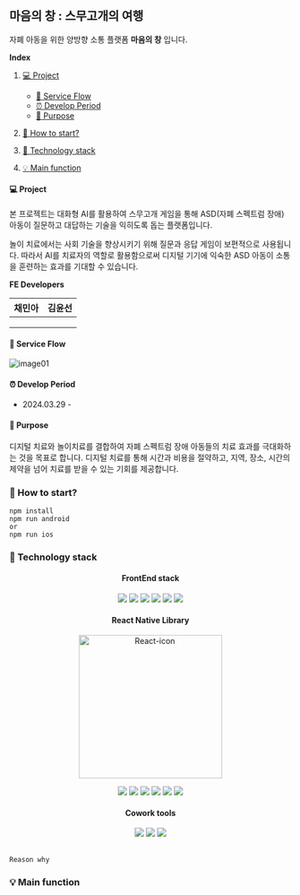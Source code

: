 ## 마음의 창 : 스무고개의 여행
자폐 아동을 위한 양방향 소통 플랫폼 **마음의 창** 입니다.

**Index**
1. [💻 Project](#-project)  
   - [🎈 Service Flow](#-service-flow)   
    - [⏰ Develop Period](#-develop-period)  
   - [🔎 Purpose](#-purpose) 

2. [🚀 How to start?](#-how-to-start)   
3. [🤖 Technology stack](#-technology-stack)   
4. [💡 Main function](#-main-function)   


#### 💻 Project
본 프로젝트는 대화형 AI를 활용하여 스무고개 게임을 통해 ASD(자폐 스펙트럼 장애) 아동이 질문하고 대답하는 기술을 익히도록 돕는 플랫폼입니다.

놀이 치료에서는 사회 기술을 향상시키기 위해 질문과 응답 게임이 보편적으로 사용됩니다. 따라서 AI를 치료자의 역할로 활용함으로써 디지털 기기에 익숙한 ASD 아동이 소통을 훈련하는 효과를 기대할 수 있습니다.

**FE Developers**

| 채민아 | 김윤선 | 
| --- | --- | 
|  |  | 
|  |  | 
|  |  | 

#### 🎈 Service Flow 
![image01](https://github.com/ddookddook/maeum2_FE/assets/103165845/b506b901-1d85-4143-a7d2-b296f6f5ab01)

#### ⏰ Develop Period
-  2024.03.29 - 

#### 🔎 Purpose
디지털 치료와 놀이치료를 결합하여 자폐 스펙트럼 장애 아동들의 치료 효과를 극대화하는 것을 목표로 합니다. 디지털 치료를 통해 시간과 비용을 절약하고, 지역, 장소, 시간의 제약을 넘어 치료를 받을 수 있는 기회를 제공합니다.


### 🚀 How to start?
```
npm install
npm run android
or
npm run ios
```

### 🤖 Technology stack

<div align="center">


#### FrontEnd stack
<img src="https://img.shields.io/badge/JavaScript-F7DF1E?style=flat-square&logo=javascript&logoColor=white"/>
<img src="https://img.shields.io/badge/ReactNative-61DAFB?style=flat-square&logo=react&logoColor=black"/>
<img src="https://img.shields.io/badge/Axios-5A29E4?style=flat-square&logo=axios&logoColor=white"/>
<img src="https://img.shields.io/badge/ReactQuery-FF4154?style=flat-square&logo=reactquery&logoColor=white"/>
<img src="https://img.shields.io/badge/NPM-CB3837?style=flat-square&logo=npm&logoColor=white"/>
<img src="https://img.shields.io/badge/Redux-764ABC?style=flat-square&logo=redux&logoColor=white"/>

#### React Native Library 
<a title="Facebook, Public domain, via Wikimedia Commons" href="https://commons.wikimedia.org/wiki/File:React-icon.svg"><img width="256" alt="React-icon" src="https://upload.wikimedia.org/wikipedia/commons/thumb/a/a7/React-icon.svg/256px-React-icon.svg.png?20220125121207"></a>


<img src="https://img.shields.io/badge/Lottie-68BC71?style=flat-square&logo=&logoColor=white"/>
<img src="https://img.shields.io/badge/AsyncStorage-61DAFB?style=flat-square&logo=&logoColor=white"/>
<img src="https://img.shields.io/badge/Voice-61DAFB?style=flat-square&logo=&logoColor=white"/>
<img src="https://img.shields.io/badge/Sound-61DAFB?style=flat-square&logo=&logoColor=white"/>
<img src="https://img.shields.io/badge/Nativewind-61DAFB?style=flat-square&logo=&logoColor=white"/>
<img src="https://img.shields.io/badge/Webview-61DAFB?style=flat-square&logo=&logoColor=white"/>


#### Cowork tools

<img src="https://img.shields.io/badge/GitHub-181717?style=flat-square&logo=github&logoColor=white"/>
<img src="https://img.shields.io/badge/Notion-000000?style=flat-square&logo=notion&logoColor=white"/>
<img src="https://img.shields.io/badge/Figma-F24E1E?style=flat-square&logo=figma&logoColor=white"/>
</div>
<br/>


```
Reason why

```

### 💡 Main function


